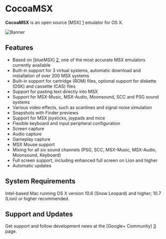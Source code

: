 CocoaMSX
========

**CocoaMSX** is an open source [MSX] [1] emulator for OS X. 

![Banner](http://i.imgur.com/eilpYUf.png "Banner")

Features
--------

* Based on [blueMSX] [2], one of the most accurate MSX emulators currently available
* Built-in support for 3 virtual systems, automatic download and installation of over 200 MSX systems
* Built-in support for cartridge (ROM) files, optional support for diskette (DSK) and cassette (CAS) files
* Support for pasting text directly into MSX
* Support for MSX-Music, MSX-Audio, Moonsound, SCC and PSG sound systems
* Various video effects, such as scanlines and signal noise simulation
* Snapshots with Finder previews
* Support for MSX joysticks, joypads and mice
* Flexible keyboard and input peripheral configuration
* Screen capture
* Audio capture
* Gameplay capture
* MSX Mouse support
* Mixing for all six sound channels (PSG, SCC, MSX-Music, MSX-Audio, Moonsound, Keyboard)
* Full screen support, including enhanced full screen on Lion and higher
* Automatic updates

System Requirements
-------------------

Intel-based Mac running OS X version 10.6 (Snow Leopard) and higher; 10.7 (Lion) or higher recommended.

Support and Updates
-------------------

Get support and follow development news at the [Google+ Community] [3] page.

  [1]: http://en.wikipedia.org/wiki/MSX/
  [2]: http://www.bluemsx.com/
  [3]: https://plus.google.com/u/0/communities/104314701960403368876
  
